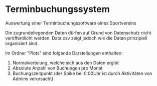 # Terminbuchungssystem
Auswertung einer Terminbuchungssoftware eines Sportvereins

Die zugrundeliegenden Daten dürfen auf Grund von Datenschutz nicht veröffentlicht werden. 
Data.csv zeigt jedoch wie die Datan prinzipiell organisiert sind.

Im Ordner "Plots" sind folgende Darstellungen enthalten:
  1. Normalverteiung, welche sich aus den Daten ergibt
  2. Absolute Anzahl von Buchungen pro Monat
  3. Buchungszeitpunkt (der Spike bei 0:00Uhr ist durch Aktivitäten von Admins verursacht)

